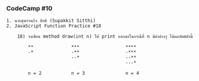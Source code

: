 ### CodeCamp #10
    1. นายสุพรรคกิจ สิทธิ (Supakkit Sitthi)
    2. JavaScript Function Practice #18

        18) จงเขียน method draw(int n) ให้ print ออกมาในกรณีที่ n มีค่าต่างๆ ได้ผลลัพธ์ดังนี้

            **              ***                 ****
            -*              -**                 -***
                            --*                 --**
                                                ---*
            
            n = 2           n = 3               n = 4